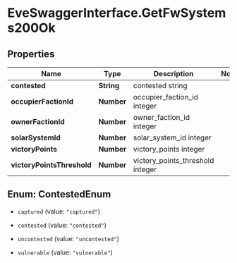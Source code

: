 # EveSwaggerInterface.GetFwSystems200Ok

## Properties
Name | Type | Description | Notes
------------ | ------------- | ------------- | -------------
**contested** | **String** | contested string | 
**occupierFactionId** | **Number** | occupier_faction_id integer | 
**ownerFactionId** | **Number** | owner_faction_id integer | 
**solarSystemId** | **Number** | solar_system_id integer | 
**victoryPoints** | **Number** | victory_points integer | 
**victoryPointsThreshold** | **Number** | victory_points_threshold integer | 


<a name="ContestedEnum"></a>
## Enum: ContestedEnum


* `captured` (value: `"captured"`)

* `contested` (value: `"contested"`)

* `uncontested` (value: `"uncontested"`)

* `vulnerable` (value: `"vulnerable"`)




